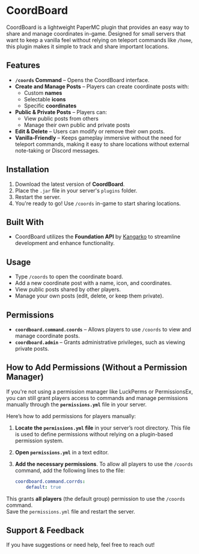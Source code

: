 # CoordBoard

CoordBoard is a lightweight PaperMC plugin that provides an easy way to share and manage coordinates in-game. Designed for small servers that want to keep a vanilla feel without relying on teleport commands like `/home`, this plugin makes it simple to track and share important locations.

## Features

- **`/coords` Command** – Opens the CoordBoard interface.
- **Create and Manage Posts** – Players can create coordinate posts with:
  - Custom **names**
  - Selectable **icons**
  - Specific **coordinates**
- **Public & Private Posts** – Players can:
  - View public posts from others
  - Manage their own public and private posts
- **Edit & Delete** – Users can modify or remove their own posts.
- **Vanilla-Friendly** – Keeps gameplay immersive without the need for teleport commands, making it easy to share locations without external note-taking or Discord messages.

## Installation

1. Download the latest version of **CoordBoard**.
2. Place the `.jar` file in your server's `plugins` folder.
3. Restart the server.
4. You're ready to go! Use `/coords` in-game to start sharing locations.

## Built With

- CoordBoard utilizes the **Foundation API** by [Kangarko](https://github.com/kangarko/Foundation) to streamline development and enhance functionality.

## Usage

- Type `/coords` to open the coordinate board.
- Add a new coordinate post with a name, icon, and coordinates.
- View public posts shared by other players.
- Manage your own posts (edit, delete, or keep them private).

## Permissions

- **`coordboard.command.coords`** – Allows players to use `/coords` to view and manage coordinate posts.
- **`coordboard.admin`** – Grants administrative privileges, such as viewing private posts.

## How to Add Permissions (Without a Permission Manager)

If you're not using a permission manager like LuckPerms or PermissionsEx, you can still grant players access to commands and manage permissions manually through the **`permissions.yml`** file in your server.

Here’s how to add permissions for players manually:

1. **Locate the `permissions.yml` file** in your server’s root directory. This file is used to define permissions without relying on a plugin-based permission system.
   
2. **Open `permissions.yml`** in a text editor.

3. **Add the necessary permissions**. To allow all players to use the `/coords` command, add the following lines to the file:


   ```yaml
   coordboard.command.corrds:
       default: true
   ```
		 
This grants **all players** (the default group) permission to use the `/coords` command.	
Save the `permissions.yml` file and restart the server.

## Support & Feedback
If you have suggestions or need help, feel free to reach out!
